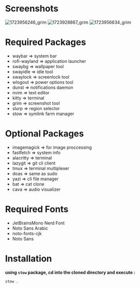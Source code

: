 # Screenshots
![1723956246_grim](https://github.com/user-attachments/assets/b4f247da-7f3e-46b3-b649-d7523f75846b)
![1723928867_grim](https://github.com/user-attachments/assets/802b88b5-3165-457b-83fe-eac3ec5f8bf5)
![1723956634_grim](https://github.com/user-attachments/assets/82c53f46-0c2c-4850-b46b-26390f8e3812)

# Required Packages
- waybar => system bar
- rofi-wayland => application launcher
- swaybg => wallpaper tool
- swayidle => idle tool
- swaylock => screenlock tool
- wlogout => power options tool
- dunst => notifications daemon
- nvim => text editor
- kitty => terminal
- grim => screenshot tool
- slurp => region selector
- stow => symlink farm manager

# Optional Packages
- imagemagick => for image proccessing
- fastfetch => system info
- alacritty => terminal
- lazygit => git cli client
- tmux => terminal multiplexer
- doas => same as sudo
- yazi => cli file manager
- bat => cat clone
- cava => audio visualizer

# Required Fonts
- JetBrainsMono Nerd Font
- Noto Sans Arabic
- noto-fonts-cjk
- Noto Sans

# Installation
**using `stow` package, cd into the cloned directory and execute :**
```bash
stow .
```
